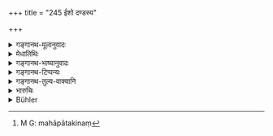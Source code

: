 +++
title = "245 ईशो दण्डस्य"

+++

<details><summary>गङ्गानथ-मूलानुवादः</summary>

Varuṇa i s the lord of punishment, as he holds the sceptre over the King; while the Brāhmaṇa, well versed in the Veda, is the lord of the whole world.—(245)
</details>

<details><summary>मेधातिथिः</summary>

पूर्वस्य प्रतिपत्तिविधेर् अर्थवादो ऽयम् । महापातकिनो[^६२२] दण्डस्य वरुण ईष्टे । यतो **राज्ञां स दण्डधरो** नेता ईशितेति यावत् । एवं **ब्राह्मणो** ऽपि तद्धनस्येशो ऽनेन ग्राह्यः ॥ ९.२४५ ॥


[^६२२]:
     M G: mahāpātakinaṃ
</details>

<details><summary>गङ्गानथ-भाष्यानुवादः</summary>

This is a hortatory supplement to the foregoing injunction of the disposal of the fine.

Varuṇa is the lord of the fine imposed upon the worst offenders; since ‘*he holds the sceptre over*’—is the leader, lord of,—Kings; similarly the *Brāhmaṇa* is the lord of their property. Consequently such property shall not be appropriated by the king.—(245)
</details>

<details><summary>गङ्गानथ-टिप्पन्यः</summary>

*Cf*. Taittirīya Brāhmaṇa III, 1.2.7; also [Manu
1.98-101].

This verse is quoted in *Vivādaratnākara* (p. 638);—and in
*Vyavahāra-Bālambhaṭṭī* (p. 1053).
</details>

<details><summary>गङ्गानथ-तुल्य-वाक्यानि</summary>

**(verses 9.243-246)  
**

See Comparative notes for [Verse 9.243].
</details>

<details><summary>भारुचिः</summary>

तस्मात् तद् धनं राज्ञा न ग्राह्यम् । किं चान्यत् ॥ ९.२४५ ॥
</details>

<details><summary>Bühler</summary>

245	Varuna is the lord of punishment, for he holds the sceptre even over kings; a Brahmana who has learnt the whole Veda is the lord of the whole world.
</details>
